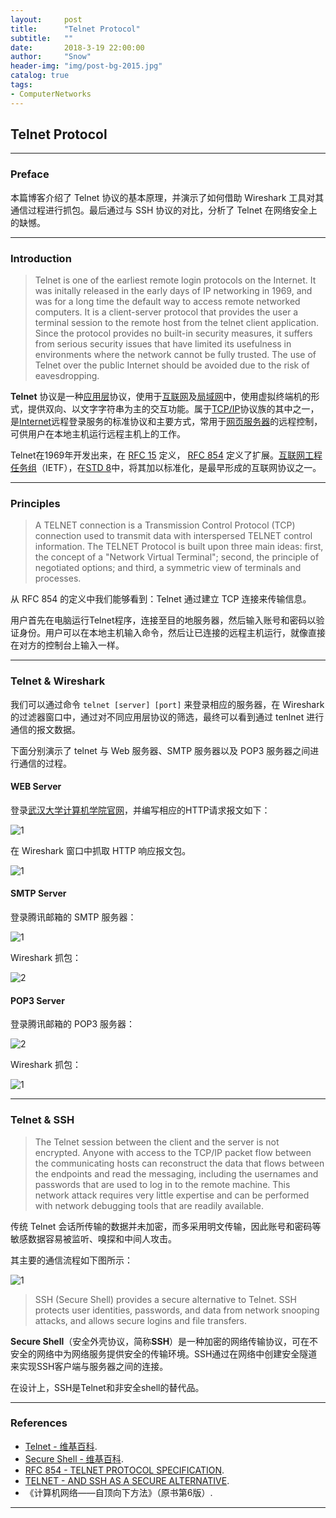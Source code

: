 ```yaml
---
layout:     post
title:      "Telnet Protocol"
subtitle:   ""
date:       2018-3-19 22:00:00
author:     "Snow"
header-img: "img/post-bg-2015.jpg"
catalog: true
tags:
- ComputerNetworks
---
```


## Telnet Protocol

---

### Preface

本篇博客介绍了 Telnet 协议的基本原理，并演示了如何借助 Wireshark 工具对其通信过程进行抓包。最后通过与 SSH 协议的对比，分析了 Telnet 在网络安全上的缺憾。

---

### Introduction

> Telnet is one of the earliest remote login protocols on the Internet. It was initally released in the early days of IP networking in 1969, and was for a long time the default way to access remote networked computers. It is a client-server protocol that provides the user a terminal session to the remote host from the telnet client application. Since the protocol provides no built-in security measures, it suffers from serious security issues that have limited its usefulness in environments where the network cannot be fully trusted. The use of Telnet over the public Internet should be avoided due to the risk of eavesdropping.

**Telnet** 协议是一种[应用层](https://zh.wikipedia.org/wiki/%E5%BA%94%E7%94%A8%E5%B1%82)协议，使用于[互联网](https://zh.wikipedia.org/wiki/%E7%B6%B2%E9%9A%9B%E7%B6%B2%E8%B7%AF)及[局域网](https://zh.wikipedia.org/wiki/%E5%B1%80%E5%9F%9F%E7%BD%91)中，使用虚拟终端机的形式，提供双向、以文字字符串为主的交互功能。属于[TCP/IP](https://zh.wikipedia.org/wiki/TCP/IP)协议族的其中之一，是[Internet](https://zh.wikipedia.org/wiki/Internet)远程登录服务的标准协议和主要方式，常用于[网页服务器](https://zh.wikipedia.org/wiki/%E7%B6%B2%E9%A0%81%E4%BC%BA%E6%9C%8D%E5%99%A8)的远程控制，可供用户在本地主机运行远程主机上的工作。

Telnet在1969年开发出来，在 [RFC 15](https://tools.ietf.org/html/rfc15) 定义， [RFC 854](https://tools.ietf.org/html/rfc854) 定义了扩展。[互联网工程任务组](https://zh.wikipedia.org/wiki/%E4%BA%92%E8%81%94%E7%BD%91%E5%B7%A5%E7%A8%8B%E4%BB%BB%E5%8A%A1%E7%BB%84)（IETF），在[STD 8](https://zh.wikipedia.org/w/index.php?title=STD_8&action=edit&redlink=1)中，将其加以标准化，是最早形成的互联网协议之一。

---

### Principles

> A TELNET connection is a Transmission Control Protocol (TCP) connection used to transmit data with interspersed TELNET control information. The TELNET Protocol is built upon three main ideas:  first, the concept of a "Network Virtual Terminal"; second, the principle of negotiated options; and third, a symmetric view of terminals and processes.

从 RFC 854 的定义中我们能够看到：Telnet 通过建立 TCP 连接来传输信息。

用户首先在电脑运行Telnet程序，连接至目的地服务器，然后输入账号和密码以验证身份。用户可以在本地主机输入命令，然后让已连接的远程主机运行，就像直接在对方的控制台上输入一样。

---

### Telnet & Wireshark

我们可以通过命令 `telnet [server] [port]` 来登录相应的服务器，在 Wireshark 的过滤器窗口中，通过对不同应用层协议的筛选，最终可以看到通过 tenlnet 进行通信的报文数据。

下面分别演示了 telnet 与 Web 服务器、SMTP 服务器以及 POP3 服务器之间进行通信的过程。

#### WEB Server

登录[武汉大学计算机学院官网](http://cs.whu.edu.cn/index.html)，并编写相应的HTTP请求报文如下：

![1](https://raw.githubusercontent.com/RMSnow/CN-Notes/master/homework/Wireshark/telnet-web.png)

在 Wireshark 窗口中抓取 HTTP 响应报文包。

![1](https://raw.githubusercontent.com/RMSnow/CN-Notes/master/homework/Wireshark/telnet-wireshark-response.png)

#### SMTP Server

登录腾讯邮箱的 SMTP 服务器：

![1](https://raw.githubusercontent.com/RMSnow/CN-Notes/master/homework/Wireshark/telnet-smtp-cmd.png)

Wireshark 抓包：

![2](https://raw.githubusercontent.com/RMSnow/CN-Notes/master/homework/Wireshark/telnet-smtp-datagram.png)

#### POP3 Server

登录腾讯邮箱的 POP3 服务器：

![2](https://raw.githubusercontent.com/RMSnow/CN-Notes/master/homework/Wireshark/telnet-pop-cmd.png)

Wireshark 抓包：

![1](https://raw.githubusercontent.com/RMSnow/CN-Notes/master/homework/Wireshark/telnet-pop-datagram.png)

---

### Telnet & SSH

> The Telnet session between the client and the server is not encrypted. Anyone with access to the TCP/IP packet flow between the communicating hosts can reconstruct the data that flows between the endpoints and read the messaging, including the usernames and passwords that are used to log in to the remote machine. This network attack requires very little expertise and can be performed with network debugging tools that are readily available.

传统 Telnet 会话所传输的数据并未加密，而多采用明文传输，因此账号和密码等敏感数据容易被监听、嗅探和中间人攻击。

其主要的通信流程如下图所示：

![1](https://www.ssh.com/s/telnet-is-not-secure-600x375-isRltzeE.png)



> SSH (Secure Shell) provides a secure alternative to Telnet. SSH protects user identities, passwords, and data from network snooping attacks, and allows secure logins and file transfers.

**Secure Shell**（安全外壳协议，简称**SSH**）是一种加密的网络传输协议，可在不安全的网络中为网络服务提供安全的传输环境。SSH通过在网络中创建安全隧道来实现SSH客户端与服务器之间的连接。

在设计上，SSH是Telnet和非安全shell的替代品。

---

### References

- [Telnet - 维基百科](https://zh.wikipedia.org/wiki/Telnet).
- [Secure Shell - 维基百科](https://zh.wikipedia.org/wiki/Secure_Shell).
- [RFC 854 - TELNET PROTOCOL SPECIFICATION](https://tools.ietf.org/html/rfc854).
- [TELNET - AND SSH AS A SECURE ALTERNATIVE](https://www.ssh.com/ssh/telnet).
- 《计算机网络——自顶向下方法》（原书第6版）.

---